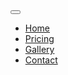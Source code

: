 <nav class="navbar navbar-light">
  <button class="navbar-toggler hidden-lg-up pull-right" type="button" data-toggle="collapse" data-target="#navbarResponsive" aria-controls="navbarResponsive" aria-expanded="false" aria-label="Toggle navigation"></button>
  <div class="collapse navbar-toggleable-md" id="navbarResponsive">
      <ul class="nav navbar-nav navbar-underline">
        <li class="nav-item"><a class="nav-link" href="/">Home</a></li>
        <li class="nav-item"><a class="nav-link" href="/pricing/">Pricing</a></li>
        <li class="nav-item"><a class="nav-link" href="/gallery/">Gallery</a></li>
        <li class="nav-item"><a class="nav-link" href="/contact/">Contact</a></li>
      </ul>
  </div>
</nav>
